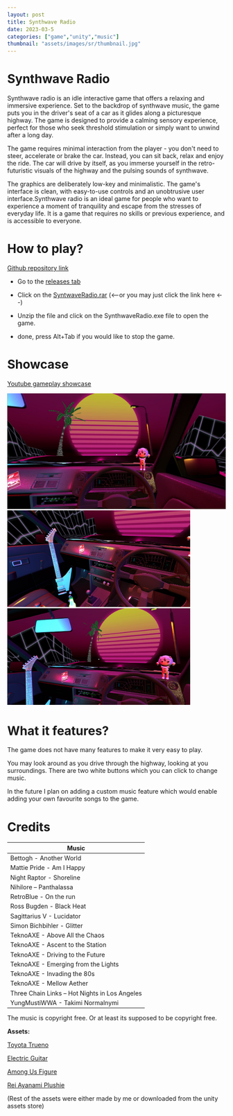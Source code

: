 ```yaml
---
layout: post
title: Synthwave Radio
date: 2023-03-5
categories: ["game","unity","music"]
thumbnail: "assets/images/sr/thumbnail.jpg"
---
```


# Synthwave Radio

Synthwave radio is an idle interactive game that offers a relaxing and immersive experience. Set to the backdrop of synthwave music, the game puts you in the driver's seat of a car as it glides along a picturesque highway. The game is designed to provide a calming sensory experience, perfect for those who seek threshold stimulation or simply want to unwind after a long day.

The game requires minimal interaction from the player - you don't need to steer, accelerate or brake the car. Instead, you can sit back, relax and enjoy the ride. The car will drive by itself, as you immerse yourself in the retro-futuristic visuals of the highway and the pulsing sounds of synthwave.

The graphics are deliberately low-key and minimalistic. The game's interface is clean, with easy-to-use controls and an unobtrusive user interface.Synthwave radio is an ideal game for people who want to experience a moment of tranquility and escape from the stresses of everyday life. It is a game that requires no skills or previous experience, and is accessible to everyone.

# How to play?

[Github repository link](https://github.com/machonaleks2/SynthwaveRadio)

- Go to the [releases tab](https://github.com/machonaleks2/SynthwaveRadio/releases/tag/Game)

- Click on the [SyntwaveRadio.rar](https://github.com/machonaleks2/SynthwaveRadio/releases/download/Game/SyntwaveRadio.rar) (<--or you may just click the link here <--)

- Unzip the file and click on the SynthwaveRadio.exe file to open the game.

- done, press Alt+Tab if you would like to stop the game.

# Showcase

[Youtube gameplay showcase](https://www.youtube.com/watch?v=AuQCYCjqsHU)

![cockpit front view](/assets/images/sr/sr1.jpg)
<img src="/assets/images/sr/sr2.jpg" width="422"/> <img src="/assets/images/sr/sr3.jpg" width="422"/> 

# What it features?

The game does not have many features to make it very easy to play. 

You may look around as you drive through the highway, looking at you surroundings. There are two white buttons which you can click to change music. 

In the future I plan on adding a custom music feature which would enable adding your own favourite songs to the game.

# Credits

|Music  |
|---|
|Bettogh - Another World | 
|Mattie Pride - Am I Happy|
|Night Raptor - Shoreline|
|Nihilore – Panthalassa|
|RetroBlue - On the run|
|Ross Bugden - Black Heat|
|Sagittarius V - Lucidator|
|Simon Bichbihler - Glitter|
|TeknoAXE - Above All the Chaos|
|TeknoAXE - Ascent to the Station|
|TeknoAXE - Driving to the Future|
|TeknoAXE - Emerging from the Lights|
|TeknoAXE - Invading the 80s|
|TeknoAXE - Mellow Aether|
|Three Chain Links – Hot Nights in Los Angeles|
|YungMustiWWA - Takimi Normalnymi|

The music is copyright free. Or at least its supposed to be copyright free.

**Assets:**

[Toyota Trueno](https://sketchfab.com/3d-models/toyota-ae86-sprinter-trueno-zenki-a5737bf3cc9b4179a6e5ebe173ff70d9)

[Electric Guitar](https://sketchfab.com/3d-models/electric-guitar-explorer-a7ffc570d3fe41c89b9dde195ab0faea)

[Among Us Figure](https://sketchfab.com/3d-models/among-us-jotaro-da5940db7bec41cb9e7d4633f8283bf5)

[Rei Ayanami Plushie](https://sketchfab.com/3d-models/rei-ayanami-plushie-0bda564e1d804c2f84950cec57db15d3)

(Rest of the assets were either made by me or downloaded from the unity assets store)